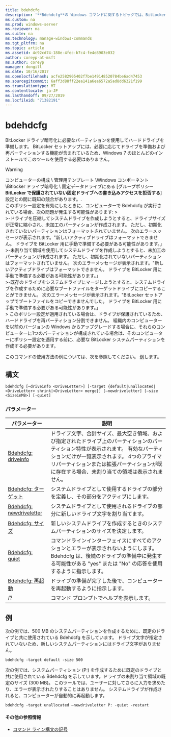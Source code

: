 ```yaml
---
title: bdehdcfg
description: '**Bdehdcfg**の Windows コマンドに関するトピックでは、BitLocker ドライブ暗号化に必要なパーティションを使用してハードドライブを準備します。'
ms.custom: na
ms.prod: windows-server
ms.reviewer: na
ms.suite: na
ms.technology: manage-windows-commands
ms.tgt_pltfrm: na
ms.topic: article
ms.assetid: 4c92cd74-188e-4fec-b7c4-fe4e8903e032
author: coreyp-at-msft
ms.author: coreyp
manager: dongill
ms.date: 10/16/2017
ms.openlocfilehash: acfe2582905402f7be149148520784be6ad47453
ms.sourcegitcommit: 6aff3d88ff22ea141a6ea6572a5ad8dd6321f199
ms.translationtype: MT
ms.contentlocale: ja-JP
ms.lasthandoff: 09/27/2019
ms.locfileid: "71382191"
---
```

# <a name="bdehdcfg"></a>bdehdcfg



BitLocker ドライブ暗号化に必要なパーティションを使用してハードドライブを準備します。 BitLocker セットアップには、必要に応じてドライブを準備および再パーティションする機能が含まれているため、Windows 7 のほとんどのインストールでこのツールを使用する必要はありません。

> [!WARNING]
> コンピューターの構成 \ 管理用テンプレート \Windows コンポーネント \Bitlocker ドライブ暗号化 \ 固定データドライブにある [グループポリシー **BitLocker で保護されていない固定ドライブへの書き込みアクセスを拒否する**] 設定との間に既知の競合があります。.</br>このポリシー設定を有効にしたときに、コンピューターで Bdehdcfg が実行されている場合、次の問題が発生する可能性があります: ></br>>-ドライブを圧縮してシステムドライブを作成しようとすると、ドライブサイズが正常に縮小され、未加工のパーティションが作成されます。 ただし、初期化されていないパーティションはフォーマットされていません。 次のエラーメッセージが表示されます。"新しいアクティブドライブはフォーマットできません。 ドライブを BitLocker 用に手動で準備する必要がある可能性があります。」</br>>-未割り当て領域を使用してシステムドライブを作成しようとすると、未加工のパーティションが作成されます。 ただし、初期化されていないパーティションはフォーマットされていません。 次のエラーメッセージが表示されます。"新しいアクティブドライブはフォーマットできません。 ドライブを BitLocker 用に手動で準備する必要がある可能性があります。」</br>>-既存のドライブをシステムドライブにマージしようとすると、システムドライブを作成するために必要なブートファイルをターゲットドライブにコピーすることができません。 次のエラーメッセージが表示されます。"BitLocker セットアップでブートファイルをコピーできませんでした。 ドライブを BitLocker 用に手動で準備する必要がある可能性があります。」</br>> このポリシー設定が適用されている場合は、ドライブが保護されているため、ハードドライブを再パーティション分割できません。 組織内のコンピューターを以前のバージョンの Windows からアップグレードする場合に、それらのコンピューターに1つのパーティションが構成されている場合は、そのコンピューターにポリシー設定を適用する前に、必要な BitLocker システムパーティションを作成する必要があります。

このコマンドの使用方法の例については、次を参照してください。 [例](#BKMK_Examples)します。

## <a name="syntax"></a>構文

```
bdehdcfg [–driveinfo <DriveLetter>] [-target {default|unallocated|<DriveLetter> shrink|<DriveLetter> merge}] [–newdriveletter] [–size <SizeinMB>] [-quiet]
```

### <a name="parameters"></a>パラメーター

|パラメーター|説明|
|---------|-----------|
|[Bdehdcfg: driveinfo](bdehdcfg-driveinfo.md)|ドライブ文字、合計サイズ、最大空き領域、および指定されたドライブ上のパーティションのパーティション特性が表示されます。 有効なパーティションだけが一覧表示されます。 4つのプライマリパーティションまたは拡張パーティションが既に存在する場合、未割り当ての領域は表示されません。|
|[Bdehdcfg: ターゲット](bdehdcfg-target.md)|システムドライブとして使用するドライブの部分を定義し、その部分をアクティブにします。|
|[Bdehdcfg: newdriveletter](bdehdcfg-newdriveletter.md)|システムドライブとして使用されるドライブの部分に新しいドライブ文字を割り当てます。|
|[Bdehdcfg: サイズ](bdehdcfg-size.md)|新しいシステムドライブを作成するときのシステムパーティションのサイズを決定します。|
|[Bdehdcfg: quiet](bdehdcfg-quiet.md)|コマンドラインインターフェイスにすべてのアクションとエラーが表示されないようにします。 Bdehdcfg は、後続のドライブの準備中に発生する可能性がある "yes" または "No" の応答を使用するように指示します。|
|[Bdehdcfg: 再起動](bdehdcfg-restart.md)|ドライブの準備が完了した後で、コンピューターを再起動するように指示します。|
|/?|コマンド プロンプトでヘルプを表示します。|

## <a name="BKMK_Examples"></a>例

次の例では、500 MB のシステムパーティションを作成するために、既定のドライブと共に使用されている Bdehdcfg を示しています。 ドライブ文字が指定されていないため、新しいシステムパーティションにはドライブ文字がありません。
```
bdehdcfg -target default -size 500
```
次の例では、システムパーティション (P:) を作成するために既定のドライブと共に使用されている Bdehdcfg を示しています。ドライブの未割り当て領域の既定のサイズ (300 MB)。 このツールでは、ユーザーに対してさらに入力を求めたり、エラーが表示されたりすることはありません。 システムドライブが作成されると、コンピューターが自動的に再起動します。
```
bdehdcfg -target unallocated –newdriveletter P: -quiet -restart
```

#### <a name="additional-references"></a>その他の参照情報

-   [コマンド ライン構文の記号](command-line-syntax-key.md)